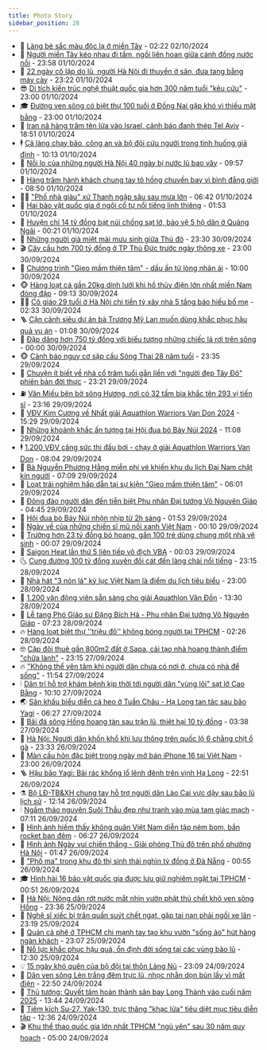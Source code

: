 ```yaml
---
title: Photo Story
sidebar_position: 28
---
```


<!-- dantri-photo-story:START -->
- 💪 [Làng bè sắc màu độc lạ ở miền Tây](https://dantri.com.vn/du-lich/lang-be-sac-mau-doc-la-o-mien-tay-20241002011219753.htm) - 02:22 02/10/2024
- 🧰 [Người miền Tây kéo nhau đi tắm, ngồi liên hoan giữa cánh đồng nước nổi](https://dantri.com.vn/doi-song/nguoi-mien-tay-keo-nhau-di-tam-ngoi-lien-hoan-giua-canh-dong-nuoc-noi-20241002001646760.htm) - 23:58 01/10/2024
- 🧰 [22 ngày cô lập do lũ, người Hà Nội đi thuyền ở sân, đưa tang bằng máy cày](https://dantri.com.vn/doi-song/22-ngay-co-lap-do-lu-nguoi-ha-noi-di-thuyen-o-san-dua-tang-bang-may-cay-20241002010038855.htm) - 23:22 01/10/2024
- 😎 [Di tích kiến trúc nghệ thuật quốc gia hơn 300 năm tuổi &quot;kêu cứu&quot;](https://dantri.com.vn/xa-hoi/di-tich-kien-truc-nghe-thuat-quoc-gia-hon-300-nam-tuoi-keu-cuu-20241001063809328.htm) - 23:00 01/10/2024
- 🎓 [Đường ven sông có biệt thự 100 tuổi ở Đồng Nai gặp khó vì thiếu mặt bằng](https://dantri.com.vn/xa-hoi/duong-ven-song-co-biet-thu-100-tuoi-o-dong-nai-gap-kho-vi-thieu-mat-bang-20241001155740898.htm) - 23:00 01/10/2024
- 🙉 [Iran nã hàng trăm tên lửa vào Israel, cảnh báo đanh thép Tel Aviv](https://dantri.com.vn/the-gioi/iran-na-hang-tram-ten-lua-vao-israel-canh-bao-danh-thep-tel-aviv-20241002012157423.htm) - 18:51 01/10/2024
- 🕴 [Cả làng chạy bão, công an và bộ đội cứu người trong tình huống giả định](https://dantri.com.vn/xa-hoi/ca-lang-chay-bao-cong-an-va-bo-doi-cuu-nguoi-trong-tinh-huong-gia-dinh-20240929165318569.htm) - 10:13 01/10/2024
- 🚀 [Nỗi lo của những người Hà Nội 40 ngày bị nước lũ bao vây](https://dantri.com.vn/suc-khoe/noi-lo-cua-nhung-nguoi-ha-noi-40-ngay-bi-nuoc-lu-bao-vay-20241001155514014.htm) - 09:57 01/10/2024
- 🧰 [Hàng trăm hành khách chung tay tô hồng chuyến bay vì bình đẳng giới](https://dantri.com.vn/an-sinh/hang-tram-hanh-khach-chung-tay-to-hong-chuyen-bay-vi-binh-dang-gioi-20241001153252742.htm) - 08:50 01/10/2024
- 🧑‍💻 [&quot;Phố nhà giàu&quot; xứ Thanh ngập sâu sau mưa lớn](https://dantri.com.vn/xa-hoi/pho-nha-giau-xu-thanh-ngap-sau-sau-mua-lon-20241001132209122.htm) - 06:42 01/10/2024
- 🐎 [Hai bảo vật quốc gia ở ngôi cổ tự nổi tiếng linh thiêng](https://dantri.com.vn/du-lich/hai-bao-vat-quoc-gia-o-ngoi-co-tu-noi-tieng-linh-thieng-20240930180740825.htm) - 01:53 01/10/2024
- 💄 [Huyện chi 14 tỷ đồng bạt núi chống sạt lở, bảo vệ 5 hộ dân ở Quảng Ngãi](https://dantri.com.vn/xa-hoi/huyen-chi-14-ty-dong-bat-nui-chong-sat-lo-bao-ve-5-ho-dan-o-quang-ngai-20241001050105957.htm) - 00:21 01/10/2024
- 🎃 [Những người già miệt mài mưu sinh giữa Thủ đô](https://dantri.com.vn/xa-hoi/nhung-nguoi-gia-miet-mai-muu-sinh-giua-thu-do-20241001061836259.htm) - 23:30 30/09/2024
- 🎬 [Cây cầu hơn 700 tỷ đồng ở TP Thủ Đức trước ngày thông xe](https://dantri.com.vn/xa-hoi/cay-cau-hon-700-ty-dong-o-tp-thu-duc-truoc-ngay-thong-xe-20240930231537778.htm) - 23:00 30/09/2024
- 🧠 [Chương trình &quot;Gieo mầm thiện tâm&quot; - dấu ấn từ lòng nhân ái](https://dantri.com.vn/an-sinh/chuong-trinh-gieo-mam-thien-tam-dau-an-tu-long-nhan-ai-20240930163731024.htm) - 10:00 30/09/2024
- 🐵 [Hàng loạt cá gần 20kg dính lưới khi hồ thủy điện lớn nhất miền Nam đóng đập](https://dantri.com.vn/xa-hoi/hang-loat-ca-gan-20kg-dinh-luoi-khi-ho-thuy-dien-lon-nhat-mien-nam-dong-dap-20240930154717853.htm) - 09:13 30/09/2024
- 👨‍🏫 [Cô giáo 29 tuổi ở Hà Nội chi tiền tỷ xây nhà 5 tầng báo hiếu bố mẹ](https://dantri.com.vn/doi-song/co-giao-29-tuoi-o-ha-noi-chi-tien-ty-xay-nha-5-tang-bao-hieu-bo-me-20240929225854300.htm) - 02:33 30/09/2024
- 🪜 [Cận cảnh siêu dự án bà Trương Mỹ Lan muốn dùng khắc phục hậu quả vụ án](https://dantri.com.vn/bat-dong-san/can-canh-sieu-du-an-ba-truong-my-lan-muon-dung-khac-phuc-hau-qua-vu-an-20240929083938459.htm) - 01:08 30/09/2024
- 🤡 [Đập dâng hơn 750 tỷ đồng với biểu tượng những chiếc lá rơi trên sông](https://dantri.com.vn/xa-hoi/dap-dang-hon-750-ty-dong-voi-bieu-tuong-nhung-chiec-la-roi-tren-song-20240929155008517.htm) - 00:00 30/09/2024
- 🐵 [Cảnh báo nguy cơ sập cầu Sông Thai 28 năm tuổi](https://dantri.com.vn/xa-hoi/canh-bao-nguy-co-sap-cau-song-thai-28-nam-tuoi-20240929165435951.htm) - 23:35 29/09/2024
- 🌈 [Chuyện ít biết về nhà cổ trăm tuổi gắn liền với &quot;người đẹp Tây Đô&quot; phiên bản đời thực](https://dantri.com.vn/xa-hoi/chuyen-it-biet-ve-nha-co-tram-tuoi-gan-lien-voi-nguoi-dep-tay-do-phien-ban-doi-thuc-20240927131314915.htm) - 23:21 29/09/2024
- ⛽️ [Văn Miếu bên bờ sông Hương, nơi có 32 tấm bia khắc tên 293 vị tiến sĩ](https://dantri.com.vn/du-lich/van-mieu-ben-bo-song-huong-noi-co-32-tam-bia-khac-ten-293-vi-tien-si-20240927155925787.htm) - 23:16 29/09/2024
- 🔭 [VĐV Kim Cương về Nhất giải Aquathlon Warriors Van Don 2024](https://dantri.com.vn/the-thao/vdv-kim-cuong-ve-nhat-giai-aquathlon-warriors-van-don-2024-20240929201957011.htm) - 15:29 29/09/2024
- 🧰 [Những khoảnh khắc ấn tượng tại Hội đua bò Bảy Núi 2024](https://dantri.com.vn/doi-song/nhung-khoanh-khac-an-tuong-tai-hoi-dua-bo-bay-nui-2024-20240929172026323.htm) - 11:08 29/09/2024
- 🕴 [1.200 VĐV căng sức thi đấu bơi - chạy ở giải Aquathlon Warriors Van Don](https://dantri.com.vn/the-thao/1200-vdv-cang-suc-thi-dau-boi-chay-o-giai-aquathlon-warriors-van-don-20240929144144909.htm) - 08:04 29/09/2024
- 🦆 [Bà Nguyễn Phương Hằng miễn phí vé khiến khu du lịch Đại Nam chật kín người](https://dantri.com.vn/du-lich/ba-nguyen-phuong-hang-mien-phi-ve-khien-khu-du-lich-dai-nam-chat-kin-nguoi-20240929133810010.htm) - 07:09 29/09/2024
- 🦣 [Loạt trải nghiệm hấp dẫn tại sự kiện &quot;Gieo mầm thiện tâm&quot;](https://dantri.com.vn/doi-song/loat-trai-nghiem-hap-dan-tai-su-kien-gieo-mam-thien-tam-20240929121904093.htm) - 06:01 29/09/2024
- 📝 [Đông đảo người dân đến tiễn biệt Phu nhân Đại tướng Võ Nguyên Giáp](https://dantri.com.vn/xa-hoi/dong-dao-nguoi-dan-den-tien-biet-phu-nhan-dai-tuong-vo-nguyen-giap-20240929101650728.htm) - 04:45 29/09/2024
- 🗽 [Hội đua bò Bảy Núi nhộn nhịp từ 2h sáng](https://dantri.com.vn/doi-song/hoi-dua-bo-bay-nui-nhon-nhip-tu-2h-sang-20240929081321319.htm) - 01:53 29/09/2024
- 🦅 [Ngày về của những chiến sĩ mũ nồi xanh Việt Nam](https://dantri.com.vn/xa-hoi/ngay-ve-cua-nhung-chien-si-mu-noi-xanh-viet-nam-20240929025418258.htm) - 00:10 29/09/2024
- 🤠 [Trường hơn 23 tỷ đồng bỏ hoang, gần 100 trẻ dùng chung một nhà vệ sinh](https://dantri.com.vn/xa-hoi/truong-hon-23-ty-dong-bo-hoang-gan-100-tre-dung-chung-mot-nha-ve-sinh-20240928120205833.htm) - 00:07 29/09/2024
- 🥸 [Saigon Heat lần thứ 5 liên tiếp vô địch VBA](https://dantri.com.vn/the-thao/saigon-heat-lan-thu-5-lien-tiep-vo-dich-vba-20240929065511056.htm) - 00:03 29/09/2024
- 🌜 [Cung đường 100 tỷ đồng xuyên đồi cát đến làng chài nổi tiếng](https://dantri.com.vn/xa-hoi/cung-duong-100-ty-dong-xuyen-doi-cat-den-lang-chai-noi-tieng-20240928201706838.htm) - 23:15 28/09/2024
- 👺 [Nhà hát &quot;3 nón lá&quot; kỷ lục Việt Nam là điểm du lịch tiêu biểu](https://dantri.com.vn/du-lich/nha-hat-3-non-la-ky-luc-viet-nam-la-diem-du-lich-tieu-bieu-20240928173829045.htm) - 23:00 28/09/2024
- 🌈 [1.200 vận động viên sẵn sàng cho giải Aquathlon Vân Đồn](https://dantri.com.vn/the-thao/1200-van-dong-vien-san-sang-cho-giai-aquathlon-van-don-20240928194815582.htm) - 13:30 28/09/2024
- 👹 [Lễ tang Phó Giáo sư Đặng Bích Hà - Phu nhân Đại tướng Võ Nguyên Giáp](https://dantri.com.vn/xa-hoi/le-tang-pho-giao-su-dang-bich-ha-phu-nhan-dai-tuong-vo-nguyen-giap-20240928140352226.htm) - 07:23 28/09/2024
- 🔥 [Hàng loạt biệt thự &#39;&#39;triệu đô&#39;&#39; không bóng người tại TPHCM](https://dantri.com.vn/bat-dong-san/hang-loat-biet-thu-trieu-do-khong-bong-nguoi-tai-tphcm-20240927224111268.htm) - 02:26 28/09/2024
- 🤓 [Cặp đôi thuê gần 800m2 đất ở Sapa, cải tạo nhà hoang thành điểm &quot;chữa lành&quot;](https://dantri.com.vn/doi-song/cap-doi-thue-gan-800m2-dat-o-sapa-cai-tao-nha-hoang-thanh-diem-chua-lanh-20240925144905832.htm) - 23:15 27/09/2024
- 🔥 [&quot;Không thể yên tâm khi người dân chưa có nơi ở, chưa có nhà để sống&quot;](https://dantri.com.vn/an-sinh/khong-the-yen-tam-khi-nguoi-dan-chua-co-noi-o-chua-co-nha-de-song-20240927180735929.htm) - 11:54 27/09/2024
- 🕯 [Dân trí hỗ trợ khám bệnh kịp thời tới người dân &quot;vùng lõi&quot; sạt lở Cao Bằng](https://dantri.com.vn/tam-long-nhan-ai/dan-tri-ho-tro-kham-benh-kip-thoi-toi-nguoi-dan-vung-loi-sat-lo-cao-bang-20240806071212035.htm) - 10:10 27/09/2024
- 🌏 [Sân khấu biểu diễn cá heo ở Tuần Châu - Hạ Long tan tác sau bão Yagi](https://dantri.com.vn/xa-hoi/san-khau-bieu-dien-ca-heo-o-tuan-chau-ha-long-tan-tac-sau-bao-yagi-20240927115008287.htm) - 06:27 27/09/2024
- 🎃 [Bãi đá sông Hồng hoang tàn sau trận lũ, thiệt hại 10 tỷ đồng](https://dantri.com.vn/du-lich/bai-da-song-hong-hoang-tan-sau-tran-lu-thiet-hai-10-ty-dong-20240927103209573.htm) - 03:38 27/09/2024
- 🐎 [Hà Nội: Người dân khốn khổ khi lưu thông trên quốc lộ 6 chằng chịt ổ gà](https://dantri.com.vn/xa-hoi/ha-noi-nguoi-dan-khon-kho-khi-luu-thong-tren-quoc-lo-6-chang-chit-o-ga-20240927005651329.htm) - 23:33 26/09/2024
- 👺 [Màn cầu hôn đặc biệt trong ngày mở bán iPhone 16 tại Việt Nam](https://dantri.com.vn/suc-manh-so/man-cau-hon-dac-biet-trong-ngay-mo-ban-iphone-16-tai-viet-nam-20240927022454353.htm) - 23:00 26/09/2024
- 🪜 [Hậu bão Yagi: Bãi rác khổng lồ lênh đênh trên vịnh Hạ Long](https://dantri.com.vn/xa-hoi/hau-bao-yagi-bai-rac-khong-lo-lenh-denh-tren-vinh-ha-long-20240925191646950.htm) - 22:51 26/09/2024
- ⚗️ [Bộ LĐ-TB&amp;XH chung tay hỗ trợ người dân Lào Cai vực dậy sau bão lũ lịch sử](https://dantri.com.vn/an-sinh/bo-ld-tbxh-chung-tay-ho-tro-nguoi-dan-lao-cai-vuc-day-sau-bao-lu-lich-su-20240926183023023.htm) - 12:14 26/09/2024
- 🕯 [Ngắm thảo nguyên Suôi Thầu đẹp như tranh vào mùa tam giác mạch](https://dantri.com.vn/du-lich/ngam-thao-nguyen-suoi-thau-dep-nhu-tranh-vao-mua-tam-giac-mach-20240925163155592.htm) - 07:11 26/09/2024
- 📝 [Hình ảnh hiếm thấy không quân Việt Nam diễn tập ném bom, bắn rocket ban đêm](https://dantri.com.vn/xa-hoi/hinh-anh-hiem-thay-khong-quan-viet-nam-dien-tap-nem-bom-ban-rocket-ban-dem-20240926091928938.htm) - 06:27 26/09/2024
- 🌊 [Hình ảnh Ngày vui chiến thắng - Giải phóng Thủ đô trên phố phường Hà Nội](https://dantri.com.vn/xa-hoi/hinh-anh-ngay-vui-chien-thang-giai-phong-thu-do-tren-pho-phuong-ha-noi-20240925221127513.htm) - 01:47 26/09/2024
- 🌈 [&quot;Phố ma&quot; trong khu đô thị sinh thái nghìn tỷ đồng ở Đà Nẵng](https://dantri.com.vn/bat-dong-san/pho-ma-trong-khu-do-thi-sinh-thai-nghin-ty-dong-o-da-nang-20240924173424328.htm) - 00:55 26/09/2024
- 🎓 [Hình hài 16 bảo vật quốc gia được lưu giữ nghiêm ngặt tại TPHCM](https://dantri.com.vn/xa-hoi/hinh-hai-16-bao-vat-quoc-gia-duoc-luu-giu-nghiem-ngat-tai-tphcm-20240926033919476.htm) - 00:51 26/09/2024
- 💪 [Hà Nội: Nông dân rớt nước mắt nhìn vườn phật thủ chết khô ven sông Hồng](https://dantri.com.vn/xa-hoi/ha-noi-nong-dan-rot-nuoc-mat-nhin-vuon-phat-thu-chet-kho-ven-song-hong-20240925220046506.htm) - 23:36 25/09/2024
- 💃 [Nghệ sĩ xiếc bị trăn quấn suýt chết ngạt, gặp tai nạn phải ngồi xe lăn](https://dantri.com.vn/giai-tri/nghe-si-xiec-bi-tran-quan-suyt-chet-ngat-gap-tai-nan-phai-ngoi-xe-lan-20240926003911617.htm) - 23:19 25/09/2024
- 🧰 [Quán cà phê ở TPHCM chi mạnh tay tạo khu vườn &quot;sống ảo&quot; hút hàng ngàn khách](https://dantri.com.vn/du-lich/quan-ca-phe-o-tphcm-chi-manh-tay-tao-khu-vuon-song-ao-hut-hang-ngan-khach-20240905065036089.htm) - 23:07 25/09/2024
- 🤠 [Nỗ lực khắc phục hậu quả, ổn định đời sống tại các vùng bão lũ](https://dantri.com.vn/xa-hoi/no-luc-khac-phuc-hau-qua-on-dinh-doi-song-tai-cac-vung-bao-lu-20240925184008655.htm) - 12:30 25/09/2024
- 💡 [15 ngày khó quên của bộ đội tại thôn Làng Nủ](https://dantri.com.vn/xa-hoi/15-ngay-kho-quen-cua-bo-doi-tai-thon-lang-nu-20240924230402697.htm) - 23:09 24/09/2024
- 🌝 [Dân ven sông Lèn trắng đêm trực lũ, nhọc nhằn dọn bùn lầy vì mất điện](https://dantri.com.vn/xa-hoi/dan-ven-song-len-trang-dem-truc-lu-nhoc-nhan-don-bun-lay-vi-mat-dien-20240924180022510.htm) - 22:50 24/09/2024
- 🦄 [Thủ tướng: Quyết tâm hoàn thành sân bay Long Thành vào cuối năm 2025](https://dantri.com.vn/xa-hoi/thu-tuong-quyet-tam-hoan-thanh-san-bay-long-thanh-vao-cuoi-nam-2025-20240924184724409.htm) - 13:44 24/09/2024
- 🐻 [Tiêm kích Su-27, Yak-130, trực thăng &quot;khạc lửa&quot; tiêu diệt mục tiêu diễn tập](https://dantri.com.vn/xa-hoi/tiem-kich-su-27-yak-130-truc-thang-khac-lua-tieu-diet-muc-tieu-dien-tap-20240924170501530.htm) - 12:36 24/09/2024
- 🎬 [Khu thể thao quốc gia lớn nhất TPHCM &quot;ngủ yên&quot; sau 30 năm quy hoạch](https://dantri.com.vn/xa-hoi/khu-the-thao-quoc-gia-lon-nhat-tphcm-ngu-yen-sau-30-nam-quy-hoach-20240909115702493.htm) - 05:00 24/09/2024<!-- dantri-photo-story:END -->
